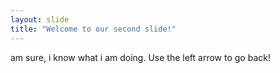 ```yaml
---
layout: slide
title: "Welcome to our second slide!"
---
```

am sure, i know what i am doing.
Use the left arrow to go back!
